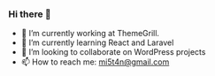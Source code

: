 ### Hi there 👋

- 🔭 I’m currently working at ThemeGrill.
- 🌱 I’m currently learning React and Laravel
- 👯 I’m looking to collaborate on WordPress projects
- 📫 How to reach me: mi5t4n@gmail.com

